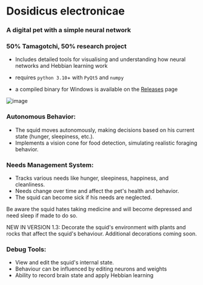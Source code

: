 # Dosidicus electronicae
### A digital pet with a simple neural network
### 50% Tamagotchi, 50% research project
* Includes detailed tools for visualising and understanding how neural networks and Hebbian learning work

* requires `python 3.10`+ with `PyQt5` and `numpy`
* a compiled binary for Windows is available on the [Releases](https://github.com/ViciousSquid/Dosidicus/releases) page

![image](https://github.com/user-attachments/assets/78ff4252-6d7a-4bbd-bf91-261e25ac5ef4)





### Autonomous Behavior:

* The squid moves autonomously, making decisions based on his current state (hunger, sleepiness, etc.).
* Implements a vision cone for food detection, simulating realistic foraging behavior.


### Needs Management System:

* Tracks various needs like hunger, sleepiness, happiness, and cleanliness.
* Needs change over time and affect the pet's health and behavior.
* The squid can become sick if his needs are neglected.


Be aware the squid hates taking medicine and will become depressed and need sleep if made to do so.

NEW IN VERSION 1.3: Decorate the squid's environment with plants and rocks that affect the squid's behaviour. Additional decorations coming soon.



### Debug Tools:

* View and edit the squid's internal state. 
* Behaviour can be influenced by editing neurons and weights
* Ability to record brain state and apply Hebbian learning
